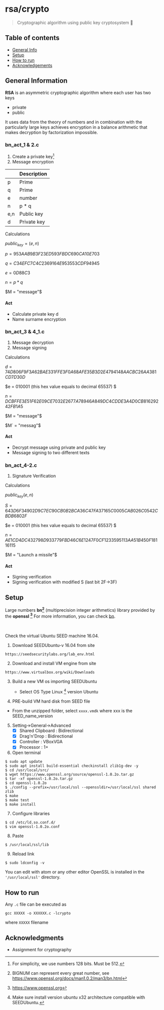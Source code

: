 # rsa/crypto 
 > Cryptographic algorithm using public key cryptosystem :tada:
 

## Table of contents
* [General Info](#general-information)
* [Setup](#setup)
* [How to run](#how-to-run)
* [Acknowledgements](#acknowledgments)

## General Information
__RSA__ is an asymmetric cryptographic algorithm where each user has two keys
* private 
* public

It uses data from the theory of numbers and in combination with the particularly large keys achieves encryption in 
a balance arithmetic that makes decryption by factorization impossible.

### bn_act_1 & 2.c
1. Create a private key[^4]
2. Message encryption

|   | Description |
| ------------- | ------------- |
| p  | Prime  |
| q  | Prime  |
| e  | number |
| n  |  p * q |
| e,n  |  Public key |
| d |  Private key |
    
Calculations

$public_{key} = (e,n)$

$p = 953AAB9B3F23ED593FBDC690CA10E703$

$q = C34EFC7C4C2369164E953553CDF94945$

$e = 0D88C3$

$n = p * q$

$M = "message"$

#### Act 
* Calculate private key d
* Name surname encryption



### bn_act_3 & 4_1.c
1. Message decryption
2. Message signing

Calculations

$d = 74D806F9F3A62BAE331FFE3F0A68AFE35B3D2E4794148AACBC26AA381CD7D30D$

$e = 010001 (this hex value equals to decimal 65537) $

$n = DCBFFE3E51F62E09CE7032E2677A78946A849DC4CDDE3A4D0CB81629242FB1A5$

$M = "message"$

$M` = "messag"$

#### Act 
* Decrypt message using private and public key
* Message signing to two different texts

### bn_act_4-2.c
1. Signature Verification

Calculations

$public_{key} (e,n)$

$S = 643D6F34902D9C7EC90CB0B2BCA36C47FA37165C0005CAB026C0542CBDB6802F$

$e = 010001 (this hex value equals to decimal 65537) $

$n = AE1CD4DC432798D933779FBD46C6E1247F0CF1233595113AA51B450F18116115$

$M = "Launch a missile"$

#### Act 
* Signing verification
* Signing verification with modified S (last bit 2F->3F)


## Setup
Large numbers **bn[^1]** (multiprecision integer arithmetics) library provided by the **openssl [^2]**
For more information, you can check [bn](https://www.openssl.org/docs/man1.0.2/man3/bn.html).

<br><br>
Check the virtual Ubuntu SEED machine 16.04.


1. Download SEEDUbuntu-v 16.04 from site
```
https://seedsecuritylabs.org/lab_env.html
```
2. Download and install VM engine from site
```
https://www.virtualbox.org/wiki/Downloads
```
3. Build a new VM os importing SEEDUbuntu 
   * Select OS Type Linux [^3] version Ubuntu

4. PRE-build VM hard disk from SEED file
  * From the unzipped folder, select ```xxxx.vmdk``` where xxx is the SEED_name_version

5. Setting->General->Advanced 
   - [x] Shared Clipboard : Bidirectional
   - [x] Drag'n'Drop : Bidirectional
   - [x] Controller : VBoxVGA
   - [x] Processor : 1+ 

6. Open terminal
```
$ sudo apt update
$ sudo apt install build-essential checkinstall zlib1g-dev -y
$ cd /usr/local/src/
$ wget https://www.openssl.org/source/openssl-1.0.2o.tar.gz
$ tar -xf openssl-1.0.2o.tar.gz
$ cd openssl-1.0.2o
$ ./config --prefix=/usr/local/ssl --openssldir=/usr/local/ssl shared zlib
$ make
$ make test
$ make install
```

7. Configure libraries
```
$ cd /etc/ld.so.conf.d/
$ vim openssl-1.0.2o.conf
```
8. Paste
```
$ /usr/local/ssl/lib
```
9. Reload link
```
$ sudo ldconfig -v
```
You can edit with atom or any other editor
OpenSSL is installed in the `'/usr/local/ssl'` directory.



## How to run
Any `.c` file can be executed as
```
gcc XXXXX -o XXXXXX.c -lcrypto
```

where `XXXXX` filename




## Acknowledgments
* Assignment for cryptography

[^1]: BIGNUM can represent every great number, see https://www.openssl.org/docs/man1.0.2/man3/bn.html
[^2]: https://www.openssl.org
[^3]: Make sure install version ubuntu x32 architecture compatible with SEEDUbuntu.
[^4]: For simplicity, we use numbers 128 bits. Must be 512.
